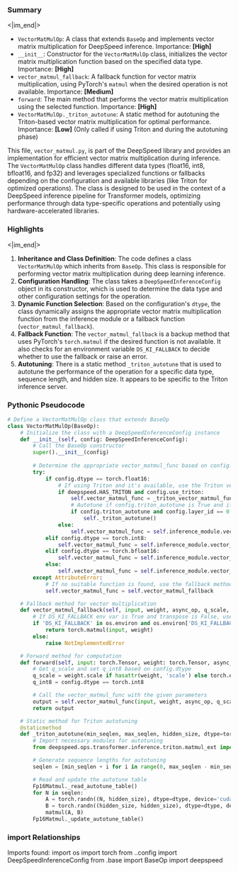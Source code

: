 

### Summary

<|im_end|>

* `VectorMatMulOp`: A class that extends `BaseOp` and implements vector matrix multiplication for DeepSpeed inference. Importance: **[High]**
* `__init__`: Constructor for the `VectorMatMulOp` class, initializes the vector matrix multiplication function based on the specified data type. Importance: **[High]**
* `vector_matmul_fallback`: A fallback function for vector matrix multiplication, using PyTorch's `matmul` when the desired operation is not available. Importance: **[Medium]**
* `forward`: The main method that performs the vector matrix multiplication using the selected function. Importance: **[High]**
* `VectorMatMulOp._triton_autotune`: A static method for autotuning the Triton-based vector matrix multiplication for optimal performance. Importance: **[Low]** (Only called if using Triton and during the autotuning phase)

This file, `vector_matmul.py`, is part of the DeepSpeed library and provides an implementation for efficient vector matrix multiplication during inference. The `VectorMatMulOp` class handles different data types (float16, int8, bfloat16, and fp32) and leverages specialized functions or fallbacks depending on the configuration and available libraries (like Triton for optimized operations). The class is designed to be used in the context of a DeepSpeed inference pipeline for Transformer models, optimizing performance through data type-specific operations and potentially using hardware-accelerated libraries.

### Highlights

<|im_end|>

1. **Inheritance and Class Definition**: The code defines a class `VectorMatMulOp` which inherits from `BaseOp`. This class is responsible for performing vector matrix multiplication during deep learning inference.
2. **Configuration Handling**: The class takes a `DeepSpeedInferenceConfig` object in its constructor, which is used to determine the data type and other configuration settings for the operation.
3. **Dynamic Function Selection**: Based on the configuration's `dtype`, the class dynamically assigns the appropriate vector matrix multiplication function from the inference module or a fallback function (`vector_matmul_fallback`).
4. **Fallback Function**: The `vector_matmul_fallback` is a backup method that uses PyTorch's `torch.matmul` if the desired function is not available. It also checks for an environment variable `DS_KI_FALLBACK` to decide whether to use the fallback or raise an error.
5. **Autotuning**: There is a static method `_triton_autotune` that is used to autotune the performance of the operation for a specific data type, sequence length, and hidden size. It appears to be specific to the Triton inference server.

### Pythonic Pseudocode

```python
# Define a VectorMatMulOp class that extends BaseOp
class VectorMatMulOp(BaseOp):
    # Initialize the class with a DeepSpeedInferenceConfig instance
    def __init__(self, config: DeepSpeedInferenceConfig):
        # Call the BaseOp constructor
        super().__init__(config)
        
        # Determine the appropriate vector_matmul_func based on config.dtype
        try:
            if config.dtype == torch.float16:
                # If using Triton and it's available, use the Triton vector_matmul_func
                if deepspeed.HAS_TRITON and config.use_triton:
                    self.vector_matmul_func = _triton_vector_matmul_func
                    # Autotune if config.triton_autotune is True and it's the first layer
                    if config.triton_autotune and config.layer_id == 0:
                        self._triton_autotune()
                else:
                    self.vector_matmul_func = self.inference_module.vector_matmul_fp16
            elif config.dtype == torch.int8:
                self.vector_matmul_func = self.inference_module.vector_matmul_fp16
            elif config.dtype == torch.bfloat16:
                self.vector_matmul_func = self.inference_module.vector_matmul_bf16
            else:
                self.vector_matmul_func = self.inference_module.vector_matmul_fp32
        except AttributeError:
            # If no suitable function is found, use the fallback method
            self.vector_matmul_func = self.vector_matmul_fallback

    # Fallback method for vector multiplication
    def vector_matmul_fallback(self, input, weight, async_op, q_scale, q_int8, transpose):
        # If DS_KI_FALLBACK env var is True and transpose is False, use torch.matmul
        if 'DS_KI_FALLBACK' in os.environ and os.environ['DS_KI_FALLBACK'] == 'True' and not transpose:
            return torch.matmul(input, weight)
        else:
            raise NotImplementedError

    # Forward method for computation
    def forward(self, input: torch.Tensor, weight: torch.Tensor, async_op: bool = False):
        # Get q_scale and set q_int8 based on config.dtype
        q_scale = weight.scale if hasattr(weight, 'scale') else torch.empty(1)
        q_int8 = config.dtype == torch.int8

        # Call the vector_matmul_func with the given parameters
        output = self.vector_matmul_func(input, weight, async_op, q_scale, q_int8, config.transposed_mode)
        return output

    # Static method for Triton autotuning
    @staticmethod
    def _triton_autotune(min_seqlen, max_seqlen, hidden_size, dtype=torch.float16):
        # Import necessary modules for autotuning
        from deepspeed.ops.transformer.inference.triton.matmul_ext import Fp16Matmul, matmul

        # Generate sequence lengths for autotuning
        seqlen = [min_seqlen + i for i in range(0, max_seqlen - min_seqlen + Fp16Matmul._cache_stride + 1, Fp16Matmul._cache_stride)]

        # Read and update the autotune table
        Fp16Matmul._read_autotune_table()
        for N in seqlen:
            A = torch.randn((N, hidden_size), dtype=dtype, device='cuda')
            B = torch.randn((hidden_size, hidden_size), dtype=dtype, device='cuda')
            matmul(A, B)
        Fp16Matmul._update_autotune_table()
```


### import Relationships

Imports found:
import os
import torch
from ..config import DeepSpeedInferenceConfig
from .base import BaseOp
import deepspeed